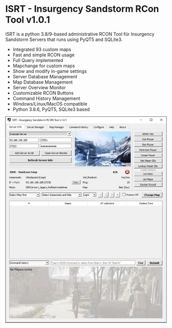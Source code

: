 # ISRT - Insurgency Sandstorm RCon Tool v1.0.1

ISRT is a python 3.8/9-based administrative RCON Tool für Insurgency Sandstorm Servers that runs using PyQT5 and SQLite3.

- Integrated 93 custom maps
- Fast and simple RCON usage
- Full Query implemented
- Mapchange for custom maps
- Show and modify in-game settings
- Server Database Management
- Map Database Management
- Server Overview Monitor
- Customizable RCON Buttons
- Command History Management
- Windows/Linux/MacOS compatible
- Python 3.8.6, PyQT5, SQLite3 based

![Alt text](img/1.0.1.JPG?raw=true "ISRT Image")


